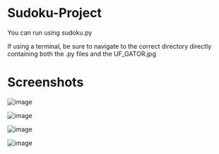 # Sudoku-Project

You can run using sudoku.py

If using a terminal, be sure to navigate to the correct directory directly containing both the .py files and the UF_GATOR.jpg

# Screenshots

![image](https://user-images.githubusercontent.com/97141856/233831292-568215db-2614-45ff-8643-c14eade7af35.png)

![image](https://user-images.githubusercontent.com/97141856/233831568-351e0c4c-7173-4003-9314-a88fa3d5ae04.png)

![image](https://user-images.githubusercontent.com/97141856/233831608-d3c9363f-02df-4fcf-9ec4-2ef6786f4723.png)

![image](https://user-images.githubusercontent.com/97141856/233831504-d262ba4c-a6dd-46c2-ae1e-95b447ceb475.png)

